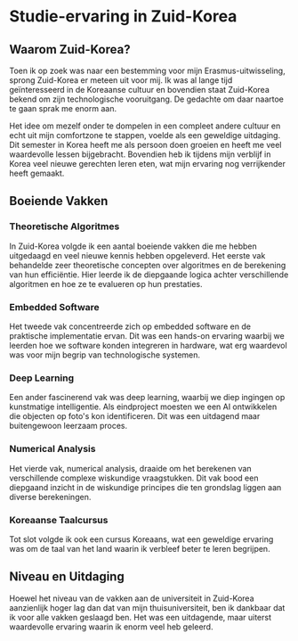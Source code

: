 # Studie-ervaring in Zuid-Korea

## Waarom Zuid-Korea?

Toen ik op zoek was naar een bestemming voor mijn Erasmus-uitwisseling, sprong Zuid-Korea er meteen uit voor mij. Ik was al lange tijd geïnteresseerd in de Koreaanse cultuur en bovendien staat Zuid-Korea bekend om zijn technologische vooruitgang. De gedachte om daar naartoe te gaan sprak me enorm aan.

Het idee om mezelf onder te dompelen in een compleet andere cultuur en echt uit mijn comfortzone te stappen, voelde als een geweldige uitdaging. Dit semester in Korea heeft me als persoon doen groeien en heeft me veel waardevolle lessen bijgebracht. Bovendien heb ik tijdens mijn verblijf in Korea veel nieuwe gerechten leren eten, wat mijn ervaring nog verrijkender heeft gemaakt.

## Boeiende Vakken

### Theoretische Algoritmes
In Zuid-Korea volgde ik een aantal boeiende vakken die me hebben uitgedaagd en veel nieuwe kennis hebben opgeleverd. Het eerste vak behandelde zeer theoretische concepten over algoritmes en de berekening van hun efficiëntie. Hier leerde ik de diepgaande logica achter verschillende algoritmen en hoe ze te evalueren op hun prestaties.

### Embedded Software
Het tweede vak concentreerde zich op embedded software en de praktische implementatie ervan. Dit was een hands-on ervaring waarbij we leerden hoe we software konden integreren in hardware, wat erg waardevol was voor mijn begrip van technologische systemen.

### Deep Learning
Een ander fascinerend vak was deep learning, waarbij we diep ingingen op kunstmatige intelligentie. Als eindproject moesten we een AI ontwikkelen die objecten op foto's kon identificeren. Dit was een uitdagend maar buitengewoon leerzaam proces.

### Numerical Analysis
Het vierde vak, numerical analysis, draaide om het berekenen van verschillende complexe wiskundige vraagstukken. Dit vak bood een diepgaand inzicht in de wiskundige principes die ten grondslag liggen aan diverse berekeningen.

### Koreaanse Taalcursus
Tot slot volgde ik ook een cursus Koreaans, wat een geweldige ervaring was om de taal van het land waarin ik verbleef beter te leren begrijpen.

## Niveau en Uitdaging

Hoewel het niveau van de vakken aan de universiteit in Zuid-Korea aanzienlijk hoger lag dan dat van mijn thuisuniversiteit, ben ik dankbaar dat ik voor alle vakken geslaagd ben. Het was een uitdagende, maar uiterst waardevolle ervaring waarin ik enorm veel heb geleerd.
